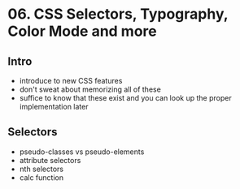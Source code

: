 # 06. CSS Selectors, Typography, Color Mode and more

## Intro 

- introduce to new CSS features
- don't sweat about memorizing all of these 
- suffice to know that these exist and you can look up the proper implementation later

## Selectors

- pseudo-classes vs pseudo-elements
- attribute selectors
- nth selectors
- calc function 